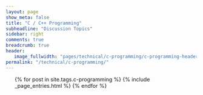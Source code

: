 ```yaml
---
layout: page
show_meta: false
title: "C / C++ Programming"
subheadline: "Discussion Topics"
sidebar: right
comments: true
breadcrumb: true
header:
   image_fullwidth: "pages/technical/c-programming/c-programming-header.png"
permalink: "/technical/c-programming/"
---
```

<ul>
    {% for post in site.tags.c-programming %}
        {% include _page_entries.html %}
    {% endfor %}
</ul>